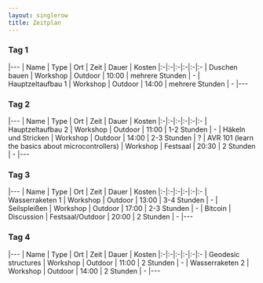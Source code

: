 ```yaml
---
layout: singlerow
title: Zeitplan
---
```


### Tag 1

|---
| Name | Type | Ort | Zeit | Dauer | Kosten
|:-|:-|:-|:-|:-|:-
| Duschen bauen | Workshop | Outdoor | 10:00 | mehrere Stunden | -
| Hauptzeltaufbau 1 | Workshop | Outdoor | 14:00 | mehrere Stunden | -
|---

### Tag 2

|---
| Name | Type | Ort | Zeit | Dauer | Kosten
|:-|:-|:-|:-|:-|:-
| Hauptzeltaufbau 2 | Workshop | Outdoor | 11:00 | 1-2 Stunden | -
| Häkeln und Stricken | Workshop | Outdoor | 14:00 | 2-3 Stunden | ?
| AVR 101 (learn the basics about microcontrollers) | Workshop | Festsaal | 20:30 | 2 Stunden | -
|---

### Tag 3

|---
| Name | Type | Ort | Zeit | Dauer | Kosten
|:-|:-|:-|:-|:-|:-
| Wasserraketen 1 | Workshop | Outdoor | 13:00 | 3-4 Stunden | -
| Seilspleißen | Workshop | Outdoor | 17:00 | 2-3 Stunden | -
| Bitcoin | Discussion | Festsaal/Outdoor | 20:00 | 2 Stunden | -
|---

### Tag 4

|---
| Name | Type | Ort | Zeit | Dauer | Kosten
|:-|:-|:-|:-|:-|:-
| Geodesic structures | Workshop | Outdoor | 11:00 | 2 Stunden | -
| Wasserraketen 2 | Workshop | Outdoor | 14:00 | 2 Stunden | -
|---
